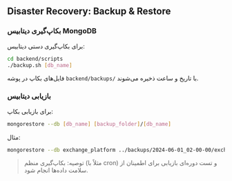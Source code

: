 ## Disaster Recovery: Backup & Restore

### بکاپ‌گیری دیتابیس MongoDB

برای بکاپ‌گیری دستی دیتابیس:

```bash
cd backend/scripts
./backup.sh [db_name]
```

فایل‌های بکاپ در پوشه `backend/backups/` با تاریخ و ساعت ذخیره می‌شوند.

### بازیابی دیتابیس

برای بازیابی بکاپ:

```bash
mongorestore --db [db_name] [backup_folder]/[db_name]
```

مثال:

```bash
mongorestore --db exchange_platform ../backups/2024-06-01_02-00-00/exchange_platform
```

> توصیه: بکاپ‌گیری منظم (مثلاً با cron) و تست دوره‌ای بازیابی برای اطمینان از سلامت داده‌ها انجام شود.
